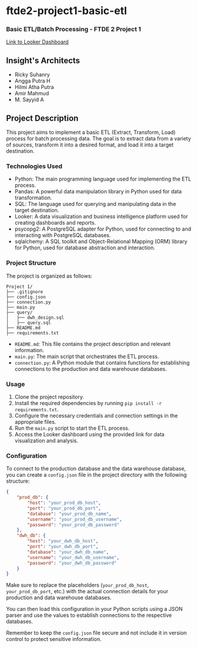 # ftde2-project1-basic-etl
### Basic ETL/Batch Processing - FTDE 2 Project 1

[Link to Looker Dashboard](https://lookerstudio.google.com/reporting/f0f6336a-4082-4f4c-a0c5-9d1dcaed6c3a)

## **Insight's Architects**
* Ricky Suhanry
* Angga Putra  H
* Hilmi Atha Putra
* Amir Mahmud
* M. Sayyid A

## Project Description

This project aims to implement a basic ETL (Extract, Transform, Load) process for batch processing data. The goal is to extract data from a variety of sources, transform it into a desired format, and load it into a target destination.

### Technologies Used

- Python: The main programming language used for implementing the ETL process.
- Pandas: A powerful data manipulation library in Python used for data transformation.
- SQL: The language used for querying and manipulating data in the target destination.
- Looker: A data visualization and business intelligence platform used for creating dashboards and reports.
- psycopg2: A PostgreSQL adapter for Python, used for connecting to and interacting with PostgreSQL databases.
- sqlalchemy: A SQL toolkit and Object-Relational Mapping (ORM) library for Python, used for database abstraction and interaction.

### Project Structure

The project is organized as follows:

```
Project 1/
├── .gitignore
├── config.json
├── connection.py
├── main.py
├── query/
│   ├── dwh_design.sql
│   ├── query.sql
├── README.md
├── requirements.txt
```

- `README.md`: This file contains the project description and relevant information.
- `main.py`: The main script that orchestrates the ETL process.
- `connection.py`: A Python module that contains functions for establishing connections to the production and data warehouse databases.

### Usage

1. Clone the project repository.
2. Install the required dependencies by running `pip install -r requirements.txt`.
3. Configure the necessary credentials and connection settings in the appropriate files.
4. Run the `main.py` script to start the ETL process.
5. Access the Looker dashboard using the provided link for data visualization and analysis.


### Configuration

To connect to the production database and the data warehouse database, you can create a `config.json` file in the project directory with the following structure:

```json
{
    "prod_db": {
        "host": "your_prod_db_host",
        "port": "your_prod_db_port",
        "database": "your_prod_db_name",
        "username": "your_prod_db_username",
        "password": "your_prod_db_password"
    },
    "dwh_db": {
        "host": "your_dwh_db_host",
        "port": "your_dwh_db_port",
        "database": "your_dwh_db_name",
        "username": "your_dwh_db_username",
        "password": "your_dwh_db_password"
    }
}
```

Make sure to replace the placeholders (`your_prod_db_host`, `your_prod_db_port`, etc.) with the actual connection details for your production and data warehouse databases.

You can then load this configuration in your Python scripts using a JSON parser and use the values to establish connections to the respective databases.

Remember to keep the `config.json` file secure and not include it in version control to protect sensitive information.
